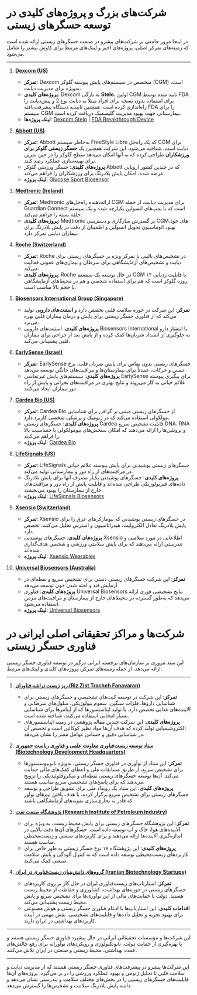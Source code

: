 # شرکت‌های بزرگ و پروژه‌های کلیدی در توسعه حسگرهای زیستی

در اینجا مرور جامعی بر شرکت‌های پیشرو در صنعت حسگرهای زیستی ارائه شده است که زمینه‌های تمرکز اصلی، پروژه‌های اخیر و لینک‌های مرتبط برای کاوش بیشتر را شامل می‌شود.

---

1. **[Dexcom (US)](https://www.dexcom.com)**
   - **تمرکز**: Dexcom متخصص در سیستم‌های پایش پیوسته گلوکز (CGM) است، به‌ویژه برای مدیریت دیابت.
   - **پروژه‌های کلیدی**: Dexcom به تازگی **Stelo**، اولین CGM تایید شده توسط FDA برای استفاده بدون نسخه برای افراد مبتلا به دیابت نوع 2 و پیش‌دیابت را راه‌اندازی کرده است. همچنین تاییدیه دستگاه پیشرفت‌یافته FDA را برای سیستم CGM بیمارستانی جهت بهبود مدیریت گلیسمیک دریافت کرده است.
   - **لینک پروژه‌ها**: [Dexcom Stelo](https://www.dexcom.com) | [FDA Breakthrough Device](https://www.dexcom.com/about)

2. **[Abbott (US)](https://www.abbott.com)**
   - **تمرکز**: Abbott به‌خاطر سیستم FreeStyle Libre که یک راه‌حل CGM برای دیابت است، شناخته می‌شود. این شرکت همچنین یک **حسگر زیستی گلوکز برای ورزشکاران** طراحی کرده که به آنها امکان می‌دهد سطح گلوکز را در حین تمرین برای بهینه‌سازی عملکرد رصد کنند.
   - **پروژه‌های کلیدی**: حسگر ورزشی گلوکز Abbott که در چندین کشور اروپایی عرضه شده، امکان پایش بلادرنگ برای ورزشکاران را فراهم می‌کند.
   - **لینک پروژه**: [Glucose Sport Biosensor](https://www.abbott.com)

3. **[Medtronic (Ireland)](https://www.medtronic.com)**
   - **تمرکز**: Medtronic ارائه‌دهنده راه‌حل‌های CGM برای مدیریت دیابت، از جمله Guardian Connect است که با پمپ‌های انسولین یکپارچه شده و یک سیستم حلقه بسته را فراهم می‌کند.
   - **پروژه‌های کلیدی**: Medtronic بر گسترش سازگاری و دسترسی CGM‌های خود، بهبود اتوماسیون تحویل انسولین و اطمینان از دقت در پایش بلادرنگ برای بیماران دیابتی تمرکز دارد.

4. **[Roche (Switzerland)](https://www.roche.com)**
   - **تمرکز**: Roche در تشخیص‌های بالینی با تمرکز ویژه بر حسگرهای زیستی برای دیابت و تشخیص‌های آزمایشگاهی برای سرطان و بیماری‌های عفونی فعالیت می‌کند.
   - **پروژه‌های کلیدی**: Roche در حال توسعه یک سیستم CGM با قابلیت ردیابی ۱۴ روزه گلوکز است که هم برای استفاده شخصی و هم در محیط‌های آزمایشگاهی با حجم بالا مناسب است.

5. **[Biosensors International Group (Singapore)](https://www.biosensors.com)**
   - **تمرکز**: این شرکت در حوزه سلامت قلبی تخصص دارد و **استنت‌های دارویی** تولید می‌کند که از فناوری حسگر زیستی برای پایش و درمان بیماران قلبی بهره می‌برد.
   - **پروژه‌های کلیدی**: استنت‌های دارویی Biosensors International با انتشار دارو به جلوگیری از انسداد شریان‌ها کمک کرده و از پایش بعد از جراحی برای بیماران قلبی پشتیبانی می‌کند.

6. **[EarlySense (Israel)](https://www.earlysense.com)**
   - **تمرکز**: EarlySense حسگرهای زیستی بدون تماس برای پایش ضربان قلب، نرخ تنفس و حرکات، عمدتاً برای بیمارستان‌ها و مراقبت‌های خانگی توسعه می‌دهد.
   - **پروژه‌های کلیدی**: سیستم‌های پایش غیرتماسی EarlySense برای پیگیری پیوسته علائم حیاتی به کار می‌روند و نتایج بهتری در مراقبت‌های بحرانی و پایش از راه دور بیماران ایجاد می‌کنند.

7. **[Cardea Bio (US)](https://www.cardeabio.com)**
   - **تمرکز**: Cardea Bio از حسگرهای زیستی مبتنی بر گرافن برای شناسایی مولکولی استفاده می‌کند که در ژنومیک و پزشکی شخصی کاربرد دارد.
   - **پروژه‌های کلیدی**: حسگرهای زیستی Cardea قابلیت تشخیص سریع DNA، RNA و پروتئین‌ها را ارائه می‌دهند که امکان سنجش‌های بیومولکولی با حساسیت بالا را فراهم می‌کنند.
   - **لینک پروژه**: [Cardea Bio](https://www.cardeabio.com)

8. **[LifeSignals (US)](https://www.lifesignals.com)**
   - **تمرکز**: LifeSignals حسگرهای زیستی پوشیدنی برای پایش پیوسته علائم حیاتی در مراقبت‌های از راه دور و بیمارستانی تولید می‌کند.
   - **پروژه‌های کلیدی**: حسگرهای پوشیدنی یکبار مصرف آنها برای پایش بلادرنگ داده‌های فیزیولوژیکی طراحی شده‌اند و قابلیت پایش از راه دور و مراقبت‌های خارج از بیمارستان را بهبود می‌بخشند.
   - **لینک پروژه**: [LifeSignals Biosensors](https://www.lifesignals.com)

9. **[Xsensio (Switzerland)](https://www.xsensio.com)**
   - **تمرکز**: Xsensio در حسگرهای زیستی پوشیدنی که بیومارکرهای عرق را برای پایش بلادرنگ تعادل الکترولیت، هیدراتاسیون و استرس تحلیل می‌کنند، تخصص دارد.
   - **پروژه‌های کلیدی**: حسگرهای پوشیدنی Xsensio اطلاعاتی در مورد سلامتی و تندرستی ارائه می‌دهند که برای پایش سلامتی ورزشی و شخصی هدف‌گذاری شده‌اند.
   - **لینک پروژه**: [Xsensio Wearables](https://www.xsensio.com)

10. **[Universal Biosensors (Australia)](https://www.universalbiosensors.com)**
    - **تمرکز**: این شرکت حسگرهای زیستی دستی برای تشخیص سریع و نقطه‌ای در آزمایش قند و لخته شدن خون توسعه می‌دهد.
    - **پروژه‌های کلیدی**: فناوری Universal Biosensors نتایج تشخیصی فوری ارائه می‌دهد که به‌طور گسترده در محیط‌های خارج از بیمارستان و مراقبت‌های مزمن استفاده می‌شود.
    - **لینک پروژه**: [Universal Biosensors](https://www.universalbiosensors.com)


# شرکت‌ها و مراکز تحقیقاتی اصلی ایرانی در فناوری حسگر زیستی

این سند مروری بر سازمان‌های برجسته ایرانی درگیر در توسعه فناوری حسگر زیستی ارائه می‌دهد، از جمله زمینه‌های تمرکز، پروژه‌های کلیدی و لینک‌های مرتبط.

---

1. **[ریز زیست تراشه فناوران (Riz Zist Tracheh Fanavaran)](http://www.rztfco.com)**
   - **تمرکز**: این شرکت در توسعه کیت‌های تشخیصی و حسگرهای زیستی برای شناسایی داروها، فلزات سنگین، سموم بیولوژیکی، سلول‌های سرطانی و آلاینده‌های غذایی تخصص دارد. با تولید اپتاسنسورها که از آپتامرها برای شناسایی بسیار انتخابی استفاده می‌کنند، شناخته شده است.
   - **پروژه‌های کلیدی**: این شرکت چندین مقاله پژوهشی در زمینه اپتاسنسورهای الکتروشیمیایی تولید کرده که هدف آن‌ها مواد نظیر کوکائین است و تخصص آن در شناسایی دقیق و حساس عوامل مضر را نشان می‌دهد.

2. **[ستاد توسعه زیست‌فناوری معاونت علمی و فناوری ریاست جمهوری (Biotechnology Development Headquarters)](https://isti.ir)**
   - **تمرکز**: این ستاد از نوآوری در فناوری حسگر زیستی، به‌ویژه نانوبیوسنسورها برای تشخیص سریع، از طریق مسابقات ملی و اعطای کمک‌های مالی حمایت می‌کند. آن‌ها توسعه حسگرهای زیستی نقطه‌ای و میکروفلوئیدیکی را ترویج می‌دهند که برای پاسخ‌های تشخیصی سریع مناسب هستند.
   - **پروژه‌های کلیدی**: این ستاد یک رویداد ملی برای تشویق طراحی و توسعه حسگرهای زیستی برای تشخیص سریع برگزار کرده، با هدف یافتن تیم‌های نوآور که قادر به تجاری‌سازی نمونه‌های آزمایشگاهی باشند.

3. **[پژوهشگاه صنعت نفت (Research Institute of Petroleum Industry)](https://www.ripi.ir)**
   - **تمرکز**: این پژوهشگاه حسگرهای زیستی برای پایش محیط زیست، به ویژه برای آلاینده‌های هوا، خاک و آب توسعه داده است. حسگرهای آن‌ها دقت بالایی در اندازه‌گیری آلاینده‌ها ارائه می‌دهند و برای کاربردهای صنعتی و زیست‌محیطی مناسب هستند.
   - **پروژه‌های کلیدی**: این پژوهشگاه ۱۷ نوع حسگر زیستی به طور خاص برای کاربردهای زیست‌محیطی توسعه داده است که به کنترل آلودگی و پایش سلامت صنعتی کمک می‌کنند.

4. **[گروه‌های دانش‌بنیان زیست‌فناوری در ایران (Iranian Biotechnology Startups)](https://ana.ir)**
   - **تمرکز**: استارتاپ‌های زیست‌فناوری ایران در حال کار بر روی کاربردهای حسگرهای زیستی در حوزه‌های بهداشت، کشاورزی و حفاظت از محیط زیست هستند. دولت با حمایت‌های مالی از این نوآوری‌ها برای تشخیص سریع و پایش محیط زیست پشتیبانی می‌کند.
   - **اقدامات کلیدی**: این استارتاپ‌ها با ادغام فناوری حسگر زیستی و هوش مصنوعی برای بهبود تجزیه و تحلیل داده‌ها و قابلیت‌های تشخیصی، نقش مهمی در آینده کاربردهای بهداشتی در ایران دارند.

---

این شرکت‌ها و مؤسسات تحقیقاتی ایرانی در حال پیشبرد فناوری حسگر زیستی هستند و با بهره‌گیری از حمایت دولت، نانوتکنولوژی و رویکردهای نوآورانه برای رفع چالش‌های عمده بهداشتی، محیط زیستی و صنعتی در ایران تلاش می‌کنند.

---

این شرکت‌ها پیشرو در پیشرفت‌های فناوری حسگر زیستی هستند که از مدیریت دیابت و سلامت قلبی تا تحلیل ژنومی و بهبود عملکرد ورزشی را در بر می‌گیرد. پروژه‌های آن‌ها قابلیت‌های حسگرهای زیستی را در بخش‌های مختلف سلامت و تندرستی نشان می‌دهد و دامنه پایش بلادرنگ سلامت و تشخیص‌ها را گسترش می‌دهد.
